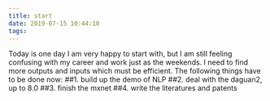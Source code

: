 ```yaml
---
title: start
date: 2019-07-15 10:44:10
tags:
---
```

Today is one day I am very happy to start with, but I am still feeling confusing with my career and work just as the weekends. I need to find more outputs and inputs which must be efficient. The following things have to be done now:
##1. build up the demo of NLP
##2. deal with the daguan2, up to 8.0
##3. finish the mxnet
##4. write the literatures and patents